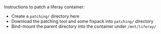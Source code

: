 Instructions to patch a liferay container:
* Create a `patching/` directory here
* Download the patching tool and some fixpack into `patching/` directory
* Bind-mount the parent directory into the container under `/mnt/liferay/` 
